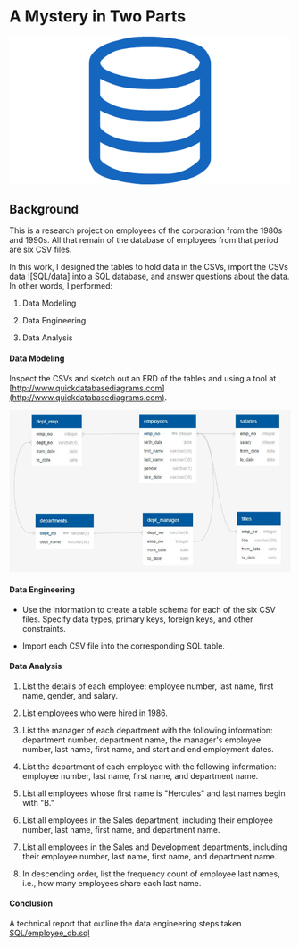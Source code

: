 # A Mystery in Two Parts

![sql.png](SQL/sql.png)

## Background

This is a research project on employees of the corporation from the 1980s and 1990s. All that remain of the database of employees from that period are six CSV files.

In this work, I designed the tables to hold data in the CSVs, import the CSVs data ![SQL/data] into a SQL database, and answer questions about the data. In other words, I performed:

1. Data Modeling

2. Data Engineering

3. Data Analysis

#### Data Modeling

Inspect the CSVs and sketch out an ERD of the tables and using a tool at [http://www.quickdatabasediagrams.com](http://www.quickdatabasediagrams.com).

![data_modeling](SQL/employee_ERD_data_modeling.JPG)

#### Data Engineering

* Use the information to create a table schema for each of the six CSV files. Specify data types, primary keys, foreign keys, and other constraints.

* Import each CSV file into the corresponding SQL table.

#### Data Analysis

1. List the details of each employee: employee number, last name, first name, gender, and salary.

2. List employees who were hired in 1986.

3. List the manager of each department with the following information: department number, department name, the manager's employee number, last name, first name, and start and end employment dates.

4. List the department of each employee with the following information: employee number, last name, first name, and department name.

5. List all employees whose first name is "Hercules" and last names begin with "B."

6. List all employees in the Sales department, including their employee number, last name, first name, and department name.

7. List all employees in the Sales and Development departments, including their employee number, last name, first name, and department name.

8. In descending order, list the frequency count of employee last names, i.e., how many employees share each last name.

#### Conclusion
A technical report that outline the data engineering steps taken
[SQL/employee_db.sql](https://github.com/ofunkey/SQL/blob/master/SQL/employee_db.sql)
